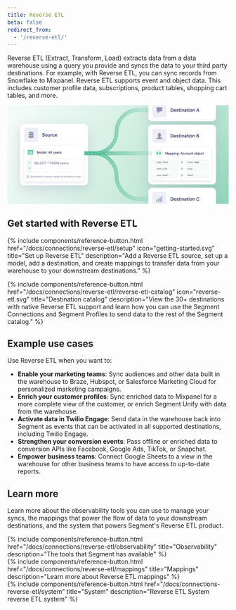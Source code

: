 ```yaml
---
title: Reverse ETL
beta: false
redirect_from:
  - '/reverse-etl/'
---
```


Reverse ETL (Extract, Transform, Load) extracts data from a data warehouse using a query you provide and syncs the data to your third party destinations. For example, with Reverse ETL, you can sync records from Snowflake to Mixpanel. Reverse ETL supports event and object data. This includes customer profile data, subscriptions, product tables, shopping cart tables, and more.

<!-- TODO: Should we "sell" this more? --->

![Reverse ETL overview image](images/RETL_Doc_Illustration.png)


## Get started with Reverse ETL

<div class="double">
  {% include components/reference-button.html
    href="/docs/connections/reverse-etl/setup"
    icon="getting-started.svg"
    title="Set up Reverse ETL"
    description="Add a Reverse ETL source, set up a model, add a destination, and create mappings to transfer data from your warehouse to your downstream destinations."
  %}
  
  {% include components/reference-button.html
    href="/docs/connections/reverse-etl/reverse-etl-catalog"
    icon="reverse-etl.svg"
    title="Destination catalog"
    description="View the 30+ destinations with native Reverse ETL support and learn how you can use the Segment Connections and Segment Profiles to send data to the rest of the Segment catalog."
  %}
</div>

## Example use cases
Use Reverse ETL when you want to:
* **Enable your marketing teams**: Sync audiences and other data built in the warehouse to Braze, Hubspot, or Salesforce Marketing Cloud for personalized marketing campaigns.
* **Enrich your customer profiles**: Sync enriched data to Mixpanel for a more complete view of the customer, or enrich Segment Unify with data from the warehouse.
* **Activate data in Twilio Engage**: Send data in the warehouse back into Segment as events that can be activated in all supported destinations, including Twilio Engage.
* **Strengthen your conversion events**: Pass offline or enriched data to conversion APIs like Facebook, Google Ads, TikTok, or Snapchat.
* **Empower business teams**: Connect Google Sheets to a view in the warehouse for other business teams to have access to up-to-date reports.

## Learn more

Learn more about the observability tools you can use to manage your syncs, the mappings that power the flow of data to your downstream destinations, and the system that powers Segment's Reverse ETL product.

<div class="flex flex--wrap gutter gutter--large">
  <div class="flex__column flex__column--12 flex__column--4@medium">
    {% include components/reference-button.html
      href="/docs/connections/reverse-etl/observability"
      title="Observability"
      description="The tools that Segment has available"
    %}
  </div>

  <div class="flex__column flex__column--12 flex__column--4@medium">
    {% include components/reference-button.html
      href="/docs/connections/reverse-etl/mappings"
      title="Mappings"
      description="Learn more about Reverse ETL mappings"
    %}
  </div>

  <div class="flex__column flex__column--12 flex__column--4@medium">
    {% include components/reference-button.html
      href="/docs/connections-reverse-etl/system"
      title="System"
      description="Reverse ETL System reverse ETL system"
    %}
  </div>
</div>